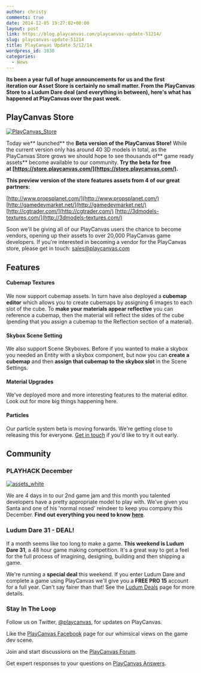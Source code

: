 ```yaml
---
author: christy
comments: true
date: 2014-12-05 19:27:02+00:00
layout: post
link: https://blog.playcanvas.com/playcanvas-update-51214/
slug: playcanvas-update-51214
title: PlayCanvas Update 5/12/14
wordpress_id: 1830
categories:
  - News
---
```


**Its been a year full of huge announcements for us and the first iteration our Asset Store is certainly no small matter. From the PlayCanvas Store to a Ludum Dare deal (and everything in between), here's what has happened at PlayCanvas over the past week.**

## PlayCanvas Store

[![PlayCanvas_Store](https://blog.playcanvas.com/wp-content/uploads/2014/12/PlayCanvas_Store.jpg)](http://blog.playcanvas.com/wp-content/uploads/2014/12/PlayCanvas_Store.jpg)

Today we** launched** the **Beta version of the PlayCanvas Store!** While the current version only has around 40 3D models in total, as the PlayCanvas Store grows we should hope to see thousands of** game ready assets** become available to our community. **Try the beta for free at [https://store.playcanvas.com/](https://store.playcanvas.com/).**

**This preview version of the store features assets from 4 of our great partners:**

[http://www.propsplanet.com/](http://www.propsplanet.com/)
[http://gamedevmarket.net/](http://gamedevmarket.net/)
[http://cgtrader.com/](http://cgtrader.com/)
[http://3dmodels-textures.com/](http://3dmodels-textures.com/)

Soon we'll be giving all of our PlayCanvas users the chance to become vendors, opening up their assets to over 20,000 PlayCanvas game developers. If you're interested in becoming a vendor for the PlayCanvas store, please get in touch: [sales@playcanvas.com](mailto:sales@playcanvas.com)

## Features

#### Cubemap Textures

We now support cubemap assets. In turn have also deployed a **cubemap editor** which allows you to create cubemaps by assigning 6 images to each slot of the cube. To **make your materials appear reflective** you can reference a cubemap, then the material will reflect the sides of the cube (pending that you assign a cubemap to the Reflection section of a material).

#### Skybox Scene Setting

We also support Scene Skyboxes. Before if you wanted to make a skybox you needed an Entity with a skybox component, but now you can **create a cubemap** and then **assign that cubemap to the skybox slot** in the Scene Settings.

#### **Material Upgrades**

We've deployed more and more interesting features to the material editor. Look out for more big things happening here.

#### **Particles**

Our particle system beta is moving forwards. We're getting close to releasing this for everyone. [Get in touch](mailto:info@playcanvas.com?subject=Particle%20System%20Beta) if you'd like to try it out early.

## Community

### PLAYHACK December

[![assets_white](https://blog.playcanvas.com/wp-content/uploads/2014/12/assets_white1.jpg)](http://blog.playcanvas.com/wp-content/uploads/2014/12/assets_white1.jpg)

We are 4 days in to our 2nd game jam and this month you talented developers have a pretty appropriate model to play with. We've given you Santa and one of his 'normal nosed' reindeer to keep you company this December. **Find out everything you need to know [here](http://blog.playcanvas.com/playhack-december-jolly-santa/)**.

### Ludum Dare 31 - DEAL!

If a month seems like too long to make a game. **This weekend is Ludum Dare 31**, a 48 hour game making competition. It's a great way to get a feel for the full process of imagining, designing, building and then shipping a game.

We're running a **special deal** this weekend. If you enter Ludum Dare and complete a game using PlayCanvas we'll give you a **FREE PRO 15** account for a full year. Can't say fairer than that! See the [Ludum Deals](http://ludumdare.com/compo/2014/11/01/ludum-deals-for-ld31/) page for more details.

### **Stay In The Loop**

Follow us on Twitter, [@playcanvas](https://twitter.com/playcanvas), for updates on PlayCanvas.

Like the [PlayCanvas Facebook](https://facebook.com/playcanvas) page for our whimsical views on the game dev scene.

Join and start discussions on the [PlayCanvas Forum](https://forum.playcanvas.com/).

Get expert responses to your questions on [PlayCanvas Answers](http://answers.playcanvas.com/).
